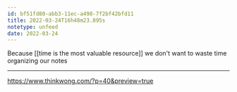 ```yaml
---
id: bf51fd80-abb3-11ec-a498-7f2bf42bfd11
title: 2022-03-24T16h48m23.895s
notetype: unfeed
date: 2022-03-24
---
```

Because [[time is the most valuable resource]] we don't want to waste time organizing our notes

---

https://www.thinkwong.com/?p=40&preview=true
